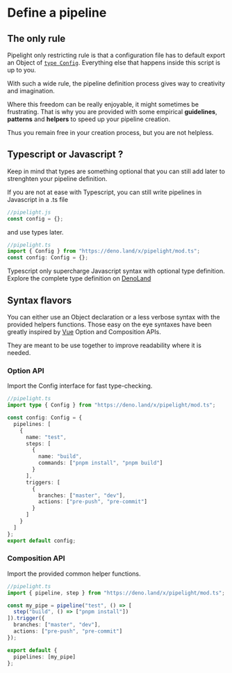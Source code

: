 # Define a pipeline

## The only rule

Pipelight only restricting rule is that a configuration file has to default export an Object of [`type Config`](https://deno.land/x/pipelight/mod.ts?s=Config).
Everything else that happens inside this script is up to you.

With such a wide rule, the pipeline definition process gives way to creativity and imagination.

Where this freedom can be really enjoyable, it might sometimes be frustrating.
That is why you are provided with some empirical **guidelines**, **patterns** and **helpers** to speed up your pipeline creation.

Thus you remain free in your creation process, but you are not helpless.

## Typescript or Javascript ?

Keep in mind that types are something optional
that you can still add later to strenghten your pipeline definition.

If you are not at ease with Typescript, you can still write pipelines in Javascript in a .ts file

```js
//pipelight.js
const config = {};
```

and use types later.

```ts
//pipelight.ts
import { Config } from "https://deno.land/x/pipelight/mod.ts";
const config: Config = {};
```

Typescript only supercharge Javascript syntax with optional type definition.
Explore the complete type definition on [DenoLand](https://deno.land/x/pipelight/mod.ts)

## Syntax flavors

You can either use an Object declaration or a less verbose syntax with the provided helpers functions.
Those easy on the eye syntaxes have been greatly inspired by [Vue](https://vuejs.org/) Option and Composition APIs.

They are meant to be use together to improve readability where it is needed.

### Option API

Import the Config interface for fast type-checking.

```ts
//pipelight.ts
import type { Config } from "https://deno.land/x/pipelight/mod.ts";

const config: Config = {
  pipelines: [
    {
      name: "test",
      steps: [
        {
          name: "build",
          commands: ["pnpm install", "pnpm build"]
        }
      ],
      triggers: [
        {
          branches: ["master", "dev"],
          actions: ["pre-push", "pre-commit"]
        }
      ]
    }
  ]
};
export default config;
```

### Composition API <Badge type="warning" text="beta" />

Import the provided common helper functions.

```ts
//pipelight.ts
import { pipeline, step } from "https://deno.land/x/pipelight/mod.ts";

const my_pipe = pipeline("test", () => [
  step("build", () => ["pnpm install"])
]).trigger({
  branches: ["master", "dev"],
  actions: ["pre-push", "pre-commit"]
});

export default {
  pipelines: [my_pipe]
};
```
